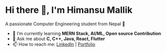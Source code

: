 # Hi there 👋, I'm Himansu Mallik
A passionate Computer Engineering student from Nepal 🚀

- 🌱 I’m currently learning **MERN Stack, AI/ML, Open source Contribution**
- 💬 Ask me about **C, C++, Java, React, Flutter**
- 📫 How to reach me: [LinkedIn](https://linkedin.com/in/himansumallik) | [Portfolio](https://yourwebsite.com)

